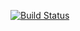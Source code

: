 [![Build Status](https://travis-ci.org/csm10495/cDirStat.svg?branch=master)](https://travis-ci.org/csm10495/cDirStat)